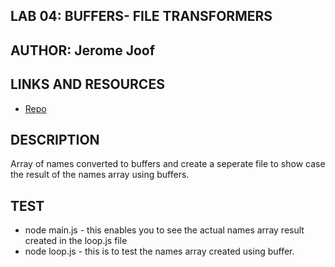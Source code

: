 ## LAB 04: BUFFERS- FILE TRANSFORMERS

## AUTHOR: Jerome Joof

## LINKS AND RESOURCES

* [Repo](https://github.com/jjblues86/401N12-Lab04.git)

## DESCRIPTION
Array of names converted to buffers and create a seperate file to show case the result of the names array using buffers.

## TEST
* node main.js - this enables you to see the actual names array result created in the loop.js file
* node loop.js - this is to test the names array created using buffer.